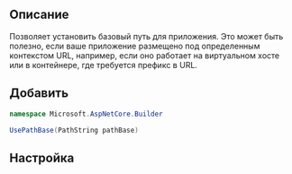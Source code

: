 ## Описание
Позволяет установить базовый путь для приложения. Это может быть полезно, если ваше приложение размещено под определенным контекстом URL, например, если оно работает на виртуальном хосте или в контейнере, где требуется префикс в URL.  

## Добавить
```csharp
namespace Microsoft.AspNetCore.Builder

UsePathBase(PathString pathBase)
```

## Настройка
